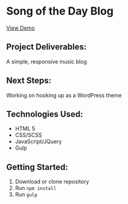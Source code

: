 # Song of the Day Blog
[View Demo](karlyhoffman.github.io/projects/song-blog/)

## Project Deliverables:
A simple, responsive music blog

## Next Steps:
Working on hooking up as a WordPress theme

## Technologies Used:
- HTML 5
- CSS/SCSS
- JavaScript/JQuery
- Gulp

## Getting Started:
1. Download or clone repository
2. Run `npm install`
3. Run `gulp`
